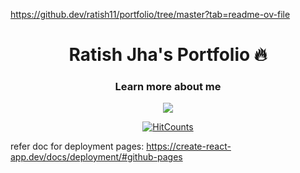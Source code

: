 https://github.dev/ratish11/portfolio/tree/master?tab=readme-ov-file

<h1 align="center"> Ratish Jha's Portfolio 🔥 </h1> 
<h3 align="center"> Learn more about me </h3>

<p align="center"> 
    <a href="https://ratish11.github.io/portfolio/" target="_blank">
    <img src="images/masterPortfolioThemes.png"></img>
  </a>
</p>

<p align="center">
    <a href="https://hits.dwyl.com/ratish11/protfolio.svg?style=flat-square"><img alt="HitCounts" src="https://hits.dwyl.com/ratish11/protfolio.svg" /></a>
</p>



refer doc for deployment pages: https://create-react-app.dev/docs/deployment/#github-pages
